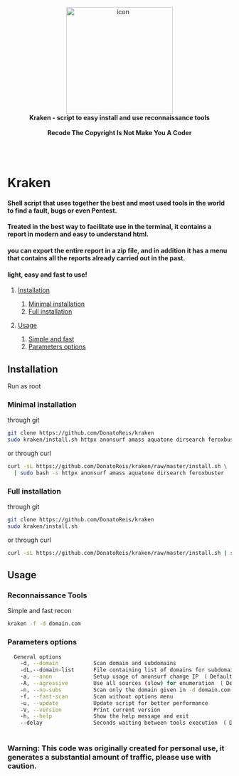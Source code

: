 <p align="center" dir="auto">
  <a target="_blank" rel="noopener noreferrer" href="https://imgbb.com/"><img src="https://i.ibb.co/k2cb5fw/icon.png" alt="icon" border="0" height="240" style="max-width: 100%;"></a>
  <br>
  <strong>Kraken - script to easy install and use reconnaissance tools</strong> 
  <br><br>
  <strong>Recode The Copyright Is Not Make You A Coder</strong>
</p><br><br>


# Kraken

#### Shell script that uses together the best and most used tools in the world to find a fault, bugs or even Pentest.
#### Treated in the best way to facilitate use in the terminal, it contains a report in modern and easy to understand html.
#### you can export the entire report in a zip file, and in addition it has a menu that contains all the reports already carried out in the past.
#### light, easy and fast to use!


1. [Installation](#installation)
   1. [Minimal installation](#minimal-installation)
   2. [Full installation](#full-installation)

2. [Usage](#usage)
   1. [Simple and fast](simple-usage)
   2. [Parameters options](#parameters-options)

## Installation
Run as root
### Minimal installation
through git
```sh
git clone https://github.com/DonatoReis/kraken
sudo kraken/install.sh httpx anonsurf amass aquatone dirsearch feroxbuster
```
or through curl
```sh
curl -sL https://github.com/DonatoReis/kraken/raw/master/install.sh \
  | sudo bash -s httpx anonsurf amass aquatone dirsearch feroxbuster
```
### Full installation
through git
```sh
git clone https://github.com/DonatoReis/kraken
sudo kraken/install.sh
```
or through curl
```sh
curl -sL https://github.com/DonatoReis/kraken/raw/master/install.sh | sudo bash
```
## Usage
### Reconnaissance Tools
Simple and fast recon
```sh
kraken -f -d domain.com
```
### Parameters options
```sh
  General options
    -d, --domain           Scan domain and subdomains
    -dL,--domain-list      File containing list of domains for subdomain discovery
    -a, --anon             Setup usage of anonsurf change IP 〔 Default: On 〕
    -A, --agressive        Use all sources (slow) for enumeration 〔 Default: Off 〕
    -n, --no-subs          Scan only the domain given in -d domain.com
    -f, --fast-scan        Scan without options menu
    -u, --update           Update script for better performance
    -V, --version          Print current version
    -h, --help             Show the help message and exit
    --delay                Seconds waiting between tools execution 〔 Default: 5 〕
```
#

### Warning: This code was originally created for personal use, it generates a substantial amount of traffic, please use with caution.
